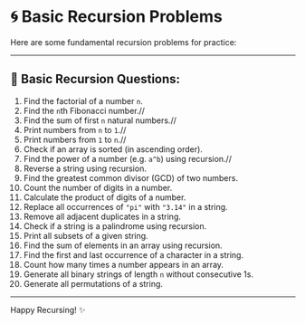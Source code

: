 
# 🌀 Basic Recursion Problems

Here are some fundamental recursion problems for practice:

---

## 🔢 Basic Recursion Questions:

1. Find the factorial of a number `n`.
2. Find the `n`th Fibonacci number.//
3. Find the sum of first `n` natural numbers.//
4. Print numbers from `n` to `1`.//
5. Print numbers from `1` to `n`.//
6. Check if an array is sorted (in ascending order).
7. Find the power of a number (e.g. `a^b`) using recursion.//
8. Reverse a string using recursion.
9. Find the greatest common divisor (GCD) of two numbers.
10. Count the number of digits in a number.
11. Calculate the product of digits of a number.
12. Replace all occurrences of `"pi"` with `"3.14"` in a string.
13. Remove all adjacent duplicates in a string.
14. Check if a string is a palindrome using recursion.
15. Print all subsets of a given string.
16. Find the sum of elements in an array using recursion.
17. Find the first and last occurrence of a character in a string.
18. Count how many times a number appears in an array.
19. Generate all binary strings of length `n` without consecutive 1s.
20. Generate all permutations of a string.

---

Happy Recursing! ✨
